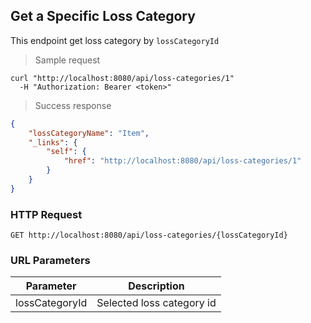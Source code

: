 ## Get a Specific Loss Category

This endpoint get loss category by <code>lossCategoryId</code>

> Sample request

```shell
curl "http://localhost:8080/api/loss-categories/1"
  -H "Authorization: Bearer <token>"
```

> Success response

```json
{
    "lossCategoryName": "Item",
    "_links": {
        "self": {
            "href": "http://localhost:8080/api/loss-categories/1"
        }
    }
}
```

### HTTP Request

`GET http://localhost:8080/api/loss-categories/{lossCategoryId}`

### URL Parameters

Parameter | Description
--------- | -----------
lossCategoryId | Selected loss category id
